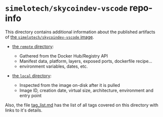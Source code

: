 # `simelotech/skycoindev-vscode` repo-info

This directory contains additional information about the published artifacts of [the `simelotech/skycoindev-vscode` image](https://hub.docker.com/r/simelotech/skycoindev-vscode).

-   [the `remote` directory](remote/):

    -   Gathered from the Docker Hub/Registry API
    -   Manifest data, platform, layers, exposed ports, dockerfile recipe...
    -   environment variables, dates, etc.

-   [the `local` directory](local/):

    -   Inspected from the image on-disk after it is pulled
    -   Image ID, creation date, virtual size, architecture, environment and entry point

Also, the file [tag_list.md](tag_list.md) has the list of all tags covered on this directory with links to it's details.


